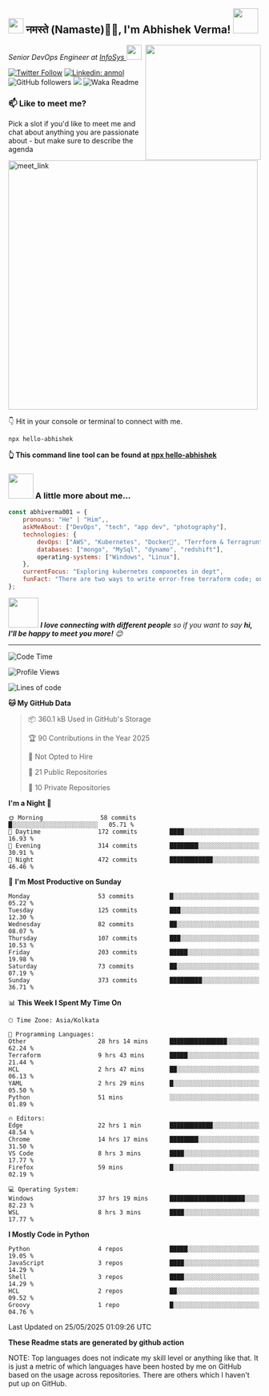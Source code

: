 <h2><img src="https://emojis.slackmojis.com/emojis/images/1531849430/4246/blob-sunglasses.gif?1531849430" width="30"/> नमस्ते (Namaste)🙏🏻, I'm Abhishek Verma! <img src="https://media.giphy.com/media/12oufCB0MyZ1Go/giphy.gif" width="50"></h2>
<img align='right' src="https://media.giphy.com/media/M9gbBd9nbDrOTu1Mqx/giphy.gif" width="230">
<p><em>Senior DevOps Engineer at <a href="https://www.infosys.com/">InfoSys
</a><img src="https://media.giphy.com/media/WUlplcMpOCEmTGBtBW/giphy.gif" width="30"> 
</em></p>

[![Twitter Follow](https://img.shields.io/twitter/follow/misteranmol?label=Follow)](https://twitter.com/intent/follow?screen_name=AbAbhishekverma)
[![Linkedin: anmol](https://img.shields.io/badge/-abhishek-blue?style=flat-square&logo=Linkedin&logoColor=white&link=https://www.linkedin.com/in/abhiverma001/)](https://www.linkedin.com/in/abhiverma001/)
![GitHub followers](https://img.shields.io/github/followers/abhiverma001?label=Follow&style=social)
![](https://visitor-badge.glitch.me/badge?page_id=anmol098.anmol098)
![Waka Readme](https://wakatime.com/badge/user/d23527f0-66b1-4a3f-9db5-c346e05aefa5.svg)

### 📫 Like to meet me?

Pick a slot if you'd like to meet me and chat about anything you are passionate about - but make sure to describe the agenda

<a href="https://calendly.com/ab-abhishekverma096/30min" target="_blank"><img width="498" alt="meet_link" src="https://user-images.githubusercontent.com/15426564/144297439-f530f383-e73e-41e0-9914-a9b7d3f432e5.png"></a>

👇 Hit in your console or terminal to connect with me.

```bash
npx hello-abhishek
```
**👆 This command line tool can be found at [npx hello-abhishek](https://github.com/abhiverma001/introduction-npm-package)**

### <img src="https://media.giphy.com/media/VgCDAzcKvsR6OM0uWg/giphy.gif" width="50"> A little more about me...  

```javascript
const abhiverma001 = {
    pronouns: "He" | "Him",,
    askMeAbout: ["DevOps", "tech", "app dev", "photography"],
    technologies: {
        devOps: ["AWS", "Kubernetes", "Docker🐳", "Terrform & Terragrunt", "Bash-Scripting", "CI-CD", "GitHub-Action", "Jenkins", "Spinnaker", "Datadog/New-Relic", "CloudFlare/Route53", "Nginx"],
        databases: ["mongo", "MySql", "dynamo", "redshift"],
        operating-systems: ["Windows", "Linux"],
    },
    currentFocus: "Exploring kubernetes componetes in dept",
    funFact: "There are two ways to write error-free terraform code; only the third one works"
};
```

<img src="https://media.giphy.com/media/LnQjpWaON8nhr21vNW/giphy.gif" width="60"> <em><b>I love connecting with different people</b> so if you want to say <b>hi, I'll be happy to meet you more!</b> 😊</em>

---
<!--START_SECTION:waka-->
![Code Time](http://img.shields.io/badge/Code%20Time-1%2C270%20hrs%2020%20mins-blue)

![Profile Views](http://img.shields.io/badge/Profile%20Views-0-blue)

![Lines of code](https://img.shields.io/badge/From%20Hello%20World%20I%27ve%20Written-165.4%20thousand%20lines%20of%20code-blue)

**🐱 My GitHub Data** 

> 📦 360.1 kB Used in GitHub's Storage 
 > 
> 🏆 90 Contributions in the Year 2025
 > 
> 🚫 Not Opted to Hire
 > 
> 📜 21 Public Repositories 
 > 
> 🔑 10 Private Repositories 
 > 
**I'm a Night 🦉** 

```text
🌞 Morning                58 commits          █░░░░░░░░░░░░░░░░░░░░░░░░   05.71 % 
🌆 Daytime                172 commits         ████░░░░░░░░░░░░░░░░░░░░░   16.93 % 
🌃 Evening                314 commits         ████████░░░░░░░░░░░░░░░░░   30.91 % 
🌙 Night                  472 commits         ████████████░░░░░░░░░░░░░   46.46 % 
```
📅 **I'm Most Productive on Sunday** 

```text
Monday                   53 commits          █░░░░░░░░░░░░░░░░░░░░░░░░   05.22 % 
Tuesday                  125 commits         ███░░░░░░░░░░░░░░░░░░░░░░   12.30 % 
Wednesday                82 commits          ██░░░░░░░░░░░░░░░░░░░░░░░   08.07 % 
Thursday                 107 commits         ███░░░░░░░░░░░░░░░░░░░░░░   10.53 % 
Friday                   203 commits         █████░░░░░░░░░░░░░░░░░░░░   19.98 % 
Saturday                 73 commits          ██░░░░░░░░░░░░░░░░░░░░░░░   07.19 % 
Sunday                   373 commits         █████████░░░░░░░░░░░░░░░░   36.71 % 
```


📊 **This Week I Spent My Time On** 

```text
🕑︎ Time Zone: Asia/Kolkata

💬 Programming Languages: 
Other                    28 hrs 14 mins      ████████████████░░░░░░░░░   62.24 % 
Terraform                9 hrs 43 mins       █████░░░░░░░░░░░░░░░░░░░░   21.44 % 
HCL                      2 hrs 47 mins       ██░░░░░░░░░░░░░░░░░░░░░░░   06.13 % 
YAML                     2 hrs 29 mins       █░░░░░░░░░░░░░░░░░░░░░░░░   05.50 % 
Python                   51 mins             ░░░░░░░░░░░░░░░░░░░░░░░░░   01.89 % 

🔥 Editors: 
Edge                     22 hrs 1 min        ████████████░░░░░░░░░░░░░   48.54 % 
Chrome                   14 hrs 17 mins      ████████░░░░░░░░░░░░░░░░░   31.50 % 
VS Code                  8 hrs 3 mins        ████░░░░░░░░░░░░░░░░░░░░░   17.77 % 
Firefox                  59 mins             █░░░░░░░░░░░░░░░░░░░░░░░░   02.19 % 

💻 Operating System: 
Windows                  37 hrs 19 mins      █████████████████████░░░░   82.23 % 
WSL                      8 hrs 3 mins        ████░░░░░░░░░░░░░░░░░░░░░   17.77 % 
```

**I Mostly Code in Python** 

```text
Python                   4 repos             █████░░░░░░░░░░░░░░░░░░░░   19.05 % 
JavaScript               3 repos             ████░░░░░░░░░░░░░░░░░░░░░   14.29 % 
Shell                    3 repos             ████░░░░░░░░░░░░░░░░░░░░░   14.29 % 
HCL                      2 repos             ██░░░░░░░░░░░░░░░░░░░░░░░   09.52 % 
Groovy                   1 repo              █░░░░░░░░░░░░░░░░░░░░░░░░   04.76 % 
```




 Last Updated on 25/05/2025 01:09:26 UTC
<!--END_SECTION:waka-->

**These Readme stats are generated by github action**

NOTE: Top languages does not indicate my skill level or anything like that. It is just a metric of which languages have been hosted by me on GitHub based on the usage across repositories. There are others which I haven't put up on GitHub.
